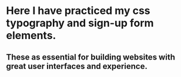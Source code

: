 # Here I have practiced my css typography and sign-up form elements.

## These as essential for building websites with great user interfaces and experience.



